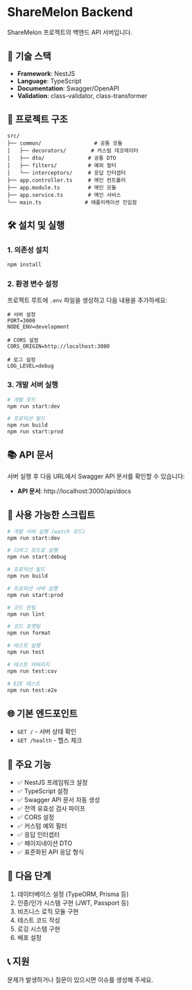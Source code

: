 # ShareMelon Backend

ShareMelon 프로젝트의 백엔드 API 서버입니다.

## 🚀 기술 스택

- **Framework**: NestJS
- **Language**: TypeScript
- **Documentation**: Swagger/OpenAPI
- **Validation**: class-validator, class-transformer

## 📁 프로젝트 구조

```
src/
├── common/                 # 공통 모듈
│   ├── decorators/        # 커스텀 데코레이터
│   ├── dto/              # 공통 DTO
│   ├── filters/          # 예외 필터
│   └── interceptors/     # 응답 인터셉터
├── app.controller.ts     # 메인 컨트롤러
├── app.module.ts         # 메인 모듈
├── app.service.ts        # 메인 서비스
└── main.ts              # 애플리케이션 진입점
```

## 🛠️ 설치 및 실행

### 1. 의존성 설치

```bash
npm install
```

### 2. 환경 변수 설정

프로젝트 루트에 `.env` 파일을 생성하고 다음 내용을 추가하세요:

```env
# 서버 설정
PORT=3000
NODE_ENV=development

# CORS 설정
CORS_ORIGIN=http://localhost:3000

# 로그 설정
LOG_LEVEL=debug
```

### 3. 개발 서버 실행

```bash
# 개발 모드
npm run start:dev

# 프로덕션 빌드
npm run build
npm run start:prod
```

## 📚 API 문서

서버 실행 후 다음 URL에서 Swagger API 문서를 확인할 수 있습니다:

- **API 문서**: http://localhost:3000/api/docs

## 🔧 사용 가능한 스크립트

```bash
# 개발 서버 실행 (watch 모드)
npm run start:dev

# 디버그 모드로 실행
npm run start:debug

# 프로덕션 빌드
npm run build

# 프로덕션 서버 실행
npm run start:prod

# 코드 린팅
npm run lint

# 코드 포맷팅
npm run format

# 테스트 실행
npm run test

# 테스트 커버리지
npm run test:cov

# E2E 테스트
npm run test:e2e
```

## 🌐 기본 엔드포인트

- `GET /` - 서버 상태 확인
- `GET /health` - 헬스 체크

## 📝 주요 기능

- ✅ NestJS 프레임워크 설정
- ✅ TypeScript 설정
- ✅ Swagger API 문서 자동 생성
- ✅ 전역 유효성 검사 파이프
- ✅ CORS 설정
- ✅ 커스텀 예외 필터
- ✅ 응답 인터셉터
- ✅ 페이지네이션 DTO
- ✅ 표준화된 API 응답 형식

## 🔄 다음 단계

1. 데이터베이스 설정 (TypeORM, Prisma 등)
2. 인증/인가 시스템 구현 (JWT, Passport 등)
3. 비즈니스 로직 모듈 구현
4. 테스트 코드 작성
5. 로깅 시스템 구현
6. 배포 설정

## 📞 지원

문제가 발생하거나 질문이 있으시면 이슈를 생성해 주세요.
